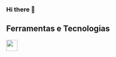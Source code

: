 ### Hi there 👋


## Ferramentas e Tecnologias
<img loading="lazy" src="https://cdn.jsdelivr.net/gh/devicons/devicon/icons/amazonwebservices/amazonwebservices-plain-wordmark.svg" width="30" height="30"/>


          
